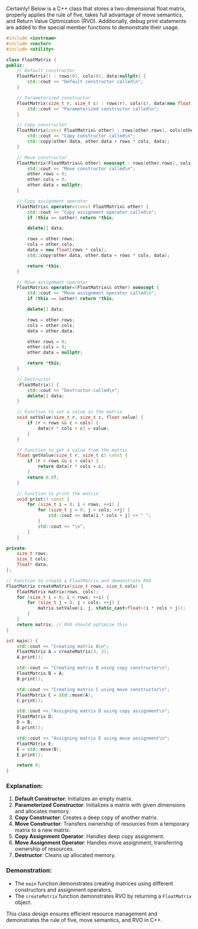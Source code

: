 Certainly! Below is a C++ class that stores a two-dimensional float matrix, properly applies the rule of five, takes full advantage of move semantics, and Return Value Optimization (RVO). Additionally, debug print statements are added to the special member functions to demonstrate their usage.

```cpp
#include <iostream>
#include <vector>
#include <utility>

class FloatMatrix {
public:
    // Default constructor
    FloatMatrix() : rows(0), cols(0), data(nullptr) {
        std::cout << "Default constructor called\n";
    }

    // Parameterized constructor
    FloatMatrix(size_t r, size_t c) : rows(r), cols(c), data(new float[r * c]()) {
        std::cout << "Parameterized constructor called\n";
    }

    // Copy constructor
    FloatMatrix(const FloatMatrix& other) : rows(other.rows), cols(other.cols), data(new float[other.rows * other.cols]) {
        std::cout << "Copy constructor called\n";
        std::copy(other.data, other.data + rows * cols, data);
    }

    // Move constructor
    FloatMatrix(FloatMatrix&& other) noexcept : rows(other.rows), cols(other.cols), data(other.data) {
        std::cout << "Move constructor called\n";
        other.rows = 0;
        other.cols = 0;
        other.data = nullptr;
    }

    // Copy assignment operator
    FloatMatrix& operator=(const FloatMatrix& other) {
        std::cout << "Copy assignment operator called\n";
        if (this == &other) return *this;

        delete[] data;

        rows = other.rows;
        cols = other.cols;
        data = new float[rows * cols];
        std::copy(other.data, other.data + rows * cols, data);

        return *this;
    }

    // Move assignment operator
    FloatMatrix& operator=(FloatMatrix&& other) noexcept {
        std::cout << "Move assignment operator called\n";
        if (this == &other) return *this;

        delete[] data;

        rows = other.rows;
        cols = other.cols;
        data = other.data;

        other.rows = 0;
        other.cols = 0;
        other.data = nullptr;

        return *this;
    }

    // Destructor
    ~FloatMatrix() {
        std::cout << "Destructor called\n";
        delete[] data;
    }

    // Function to set a value in the matrix
    void setValue(size_t r, size_t c, float value) {
        if (r < rows && c < cols) {
            data[r * cols + c] = value;
        }
    }

    // Function to get a value from the matrix
    float getValue(size_t r, size_t c) const {
        if (r < rows && c < cols) {
            return data[r * cols + c];
        }
        return 0.0f;
    }

    // Function to print the matrix
    void print() const {
        for (size_t i = 0; i < rows; ++i) {
            for (size_t j = 0; j < cols; ++j) {
                std::cout << data[i * cols + j] << " ";
            }
            std::cout << "\n";
        }
    }

private:
    size_t rows;
    size_t cols;
    float* data;
};

// Function to create a FloatMatrix and demonstrate RVO
FloatMatrix createMatrix(size_t rows, size_t cols) {
    FloatMatrix matrix(rows, cols);
    for (size_t i = 0; i < rows; ++i) {
        for (size_t j = 0; j < cols; ++j) {
            matrix.setValue(i, j, static_cast<float>(i * cols + j));
        }
    }
    return matrix; // RVO should optimize this
}

int main() {
    std::cout << "Creating matrix A\n";
    FloatMatrix A = createMatrix(3, 3);
    A.print();

    std::cout << "Creating matrix B using copy constructor\n";
    FloatMatrix B = A;
    B.print();

    std::cout << "Creating matrix C using move constructor\n";
    FloatMatrix C = std::move(A);
    C.print();

    std::cout << "Assigning matrix D using copy assignment\n";
    FloatMatrix D;
    D = B;
    D.print();

    std::cout << "Assigning matrix E using move assignment\n";
    FloatMatrix E;
    E = std::move(B);
    E.print();

    return 0;
}
```

### Explanation:
1. **Default Constructor**: Initializes an empty matrix.
2. **Parameterized Constructor**: Initializes a matrix with given dimensions and allocates memory.
3. **Copy Constructor**: Creates a deep copy of another matrix.
4. **Move Constructor**: Transfers ownership of resources from a temporary matrix to a new matrix.
5. **Copy Assignment Operator**: Handles deep copy assignment.
6. **Move Assignment Operator**: Handles move assignment, transferring ownership of resources.
7. **Destructor**: Cleans up allocated memory.

### Demonstration:
- The `main` function demonstrates creating matrices using different constructors and assignment operators.
- The `createMatrix` function demonstrates RVO by returning a `FloatMatrix` object.

This class design ensures efficient resource management and demonstrates the rule of five, move semantics, and RVO in C++.
